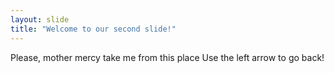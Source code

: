 ```yaml
---
layout: slide
title: "Welcome to our second slide!"
---
```

Please, mother mercy take me from this place
Use the left arrow to go back!
